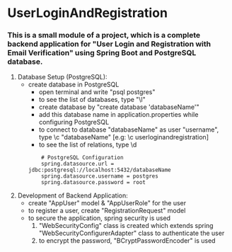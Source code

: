 # UserLoginAndRegistration
### This is a small module of a project, which is a complete backend application for "User Login and Registration with Email Verification" using Spring Boot and PostgreSQL database. 
1. Database Setup (PostgreSQL):
     * create database in PostgreSQL
          * open terminal and write "psql postgres"
          * to see the list of databases, type "\l"
          * create database by "create database 'databaseName'"
          * add this database name in application.properties while configuring PostgreSQL
          * to connect to database "databaseName" as user "username", type \c "databaseName" [e.g: \c userloginandregistration]
          * to see the list of relations, type \d
          ```
              # PostgreSQL Configuration
              spring.datasource.url = jdbc:postgresql://localhost:5432/databaseName
              spring.datasource.username = postgres
              spring.datasource.password = root
          ```
1. Development of Backend Application:
    * create "AppUser" model & "AppUserRole" for the user
    * to register a user, create "RegistrationRequest" model
    * to secure the application, spring security is used
        1. "WebSecurityConfig" class is created which extends spring "WebSecurityConfigurerAdapter" class to authenticate the user
        2. to encrypt the password, "BCryptPasswordEncoder" is used
